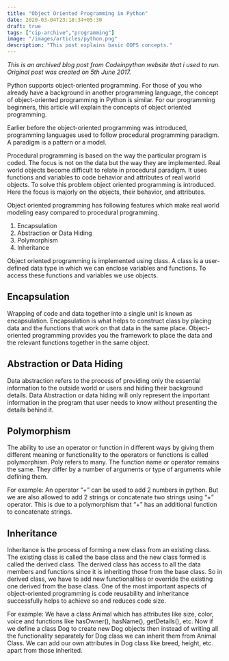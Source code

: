 ```yaml
---
title: "Object Oriented Programming in Python"
date: 2020-03-04T23:18:34+05:30
draft: true
tags: ["cip-archive","programming"]
image: "/images/articles/python.png"
description: "This post explains basic OOPS concepts."
---
```

_This is an archived blog post from Codeinpython website that i used to run. Original post was created on 5th June 2017._

Python supports object-oriented programming. For those of you who already have a background in another programming language, the concept of object-oriented programming in Python is similar. For our programming beginners, this article will explain the concepts of object oriented programming.

Earlier before the object-oriented programming was introduced, programming languages used to follow procedural programming paradigm. A paradigm is a pattern or a model.

Procedural programming is based on the way the particular program is coded. The focus is not on the data but the way they are implemented. Real world objects become difficult to relate in procedural paradigm. It uses functions and variables to code behavior and attributes of real world objects. To solve this problem object oriented programming is introduced. Here the focus is majorly on the objects, their behavior, and attributes.

Object oriented programming has following features which make real world modeling easy compared to procedural programming.

1. Encapsulation
2. Abstraction or Data Hiding
3. Polymorphism
4. Inheritance

Object oriented programming is implemented using class. A class is a user-defined data type in which we can enclose variables and functions. To access these functions and variables we use objects.

## Encapsulation
Wrapping of code and data together into a single unit is known as encapsulation. Encapsulation is what helps to construct class by placing data and the functions that work on that data in the same place. Object-oriented programming provides you the framework to place the data and the relevant functions together in the same object.

## Abstraction or Data Hiding
Data abstraction refers to the process of providing only the essential information to the outside world or users and hiding their background details. Data Abstraction or data hiding will only represent the important information in the program that user needs to know without presenting the details behind it.

## Polymorphism
The ability to use an operator or function in different ways by giving them different meaning or functionality to the operators or functions is called polymorphism. Poly refers to many. The function name or operator remains the same. They differ by a number of arguments or type of arguments while defining them.

For example: An operator “+” can be used to add 2 numbers in python. But we are also allowed to add 2 strings or concatenate two strings using “+” operator. This is due to a polymorphism that “+” has an additional function to concatenate strings.

## Inheritance
Inheritance is the process of forming a new class from an existing class. The existing class is called the base class and the new class formed is called the derived class. The derived class has access to all the data members and functions since it is inheriting those from the base class. So in derived class, we have to add new functionalities or override the existing one derived from the base class. One of the most important aspects of object-oriented programming is code reusability and inheritance successfully helps to achieve so and reduces code size.

For example: We have a class Animal which has attributes like size, color, voice and functions like hasOwner(), hasName(), getDetails(), etc. Now if we define a class Dog to create new Dog objects then instead of writing all the functionality separately for Dog class we can inherit them from Animal Class. We can add our own attributes in Dog class like breed, height, etc. apart from those inherited.